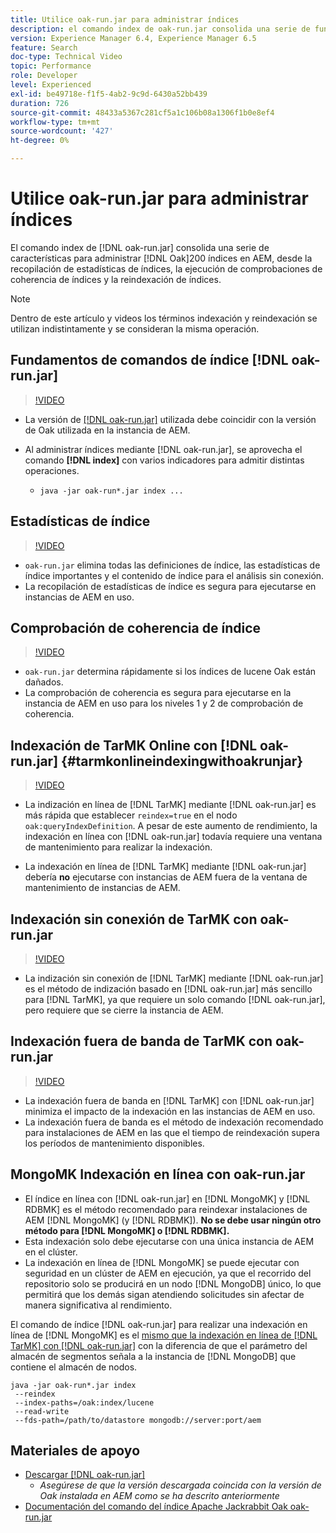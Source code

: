 ```yaml
---
title: Utilice oak-run.jar para administrar índices
description: el comando index de oak-run.jar consolida una serie de funciones para administrar los índices Oak en AEM, desde recopilar estadísticas de índices, ejecutar comprobaciones de coherencia de índices y reindexar los propios índices.
version: Experience Manager 6.4, Experience Manager 6.5
feature: Search
doc-type: Technical Video
topic: Performance
role: Developer
level: Experienced
exl-id: be49718e-f1f5-4ab2-9c9d-6430a52bb439
duration: 726
source-git-commit: 48433a5367c281cf5a1c106b08a1306f1b0e8ef4
workflow-type: tm+mt
source-wordcount: '427'
ht-degree: 0%

---
```


# Utilice oak-run.jar para administrar índices

El comando index de [!DNL oak-run.jar] consolida una serie de características para administrar [!DNL Oak]200 índices en AEM, desde la recopilación de estadísticas de índices, la ejecución de comprobaciones de coherencia de índices y la reindexación de índices.

>[!NOTE]
>
>Dentro de este artículo y videos los términos indexación y reindexación se utilizan indistintamente y se consideran la misma operación.

## Fundamentos de comandos de índice [!DNL oak-run.jar]

>[!VIDEO](https://video.tv.adobe.com/v/40115?quality=12&learn=on&captions=spa)

* La versión de [[!DNL oak-run.jar]](https://repository.apache.org/service/local/artifact/maven/redirect?r=releases&amp;g=org.apache.jackrabbit&amp;a=oak-run&amp;v=1.8.0) utilizada debe coincidir con la versión de Oak utilizada en la instancia de AEM.
* Al administrar índices mediante [!DNL oak-run.jar], se aprovecha el comando **[!DNL index]** con varios indicadores para admitir distintas operaciones.

   * `java -jar oak-run*.jar index ...`

## Estadísticas de índice

>[!VIDEO](https://video.tv.adobe.com/v/39297?quality=12&learn=on&captions=spa)

* `oak-run.jar` elimina todas las definiciones de índice, las estadísticas de índice importantes y el contenido de índice para el análisis sin conexión.
* La recopilación de estadísticas de índice es segura para ejecutarse en instancias de AEM en uso.

## Comprobación de coherencia de índice

>[!VIDEO](https://video.tv.adobe.com/v/36780?quality=12&learn=on&captions=spa)

* `oak-run.jar` determina rápidamente si los índices de lucene Oak están dañados.
* La comprobación de coherencia es segura para ejecutarse en la instancia de AEM en uso para los niveles 1 y 2 de comprobación de coherencia.

## Indexación de TarMK Online con [!DNL oak-run.jar] {#tarmkonlineindexingwithoakrunjar}

>[!VIDEO](https://video.tv.adobe.com/v/36782?quality=12&learn=on&captions=spa)

* La indización en línea de [!DNL TarMK] mediante [!DNL oak-run.jar] es más rápida que establecer `reindex=true` en el nodo `oak:queryIndexDefinition`. A pesar de este aumento de rendimiento, la indexación en línea con [!DNL oak-run.jar] todavía requiere una ventana de mantenimiento para realizar la indexación.

* La indexación en línea de [!DNL TarMK] mediante [!DNL oak-run.jar] debería **no** ejecutarse con instancias de AEM fuera de la ventana de mantenimiento de instancias de AEM.

## Indexación sin conexión de TarMK con oak-run.jar

>[!VIDEO](https://video.tv.adobe.com/v/36781?quality=12&learn=on&captions=spa)

* La indización sin conexión de [!DNL TarMK] mediante [!DNL oak-run.jar] es el método de indización basado en [!DNL oak-run.jar] más sencillo para [!DNL TarMK], ya que requiere un solo comando [!DNL oak-run.jar], pero requiere que se cierre la instancia de AEM.

## Indexación fuera de banda de TarMK con oak-run.jar

>[!VIDEO](https://video.tv.adobe.com/v/340809?quality=12&learn=on&captions=spa)

* La indexación fuera de banda en [!DNL TarMK] con [!DNL oak-run.jar] minimiza el impacto de la indexación en las instancias de AEM en uso.
* La indexación fuera de banda es el método de indexación recomendado para instalaciones de AEM en las que el tiempo de reindexación supera los períodos de mantenimiento disponibles.

## MongoMK Indexación en línea con oak-run.jar

* El índice en línea con [!DNL oak-run.jar] en [!DNL MongoMK] y [!DNL RDBMK] es el método recomendado para reindexar instalaciones de AEM [!DNL MongoMK] (y [!DNL RDBMK]). **No se debe usar ningún otro método para [!DNL MongoMK] o [!DNL RDBMK].**
* Esta indexación solo debe ejecutarse con una única instancia de AEM en el clúster.
* La indexación en línea de [!DNL MongoMK] se puede ejecutar con seguridad en un clúster de AEM en ejecución, ya que el recorrido del repositorio solo se producirá en un nodo [!DNL MongoDB] único, lo que permitirá que los demás sigan atendiendo solicitudes sin afectar de manera significativa al rendimiento.

El comando de índice [!DNL oak-run.jar] para realizar una indexación en línea de [!DNL MongoMK] es el [mismo que la indexación en línea de  [!DNL TarMK] con [!DNL oak-run.jar]](#tarmkonlineindexingwithoakrunjar) con la diferencia de que el parámetro del almacén de segmentos señala a la instancia de [!DNL MongoDB] que contiene el almacén de nodos.

```
java -jar oak-run*.jar index
 --reindex
 --index-paths=/oak:index/lucene
 --read-write
 --fds-path=/path/to/datastore mongodb://server:port/aem
```

## Materiales de apoyo

* [Descargar [!DNL oak-run.jar]](https://repository.apache.org/#nexus-search;gav~org.apache.jackrabbit~oak-run~~~~kw,versionexpand)
   * *Asegúrese de que la versión descargada coincida con la versión de Oak instalada en AEM como se ha descrito anteriormente*
* [Documentación del comando del índice Apache Jackrabbit Oak oak-run.jar](https://jackrabbit.apache.org/oak/docs/query/oak-run-indexing.html)
